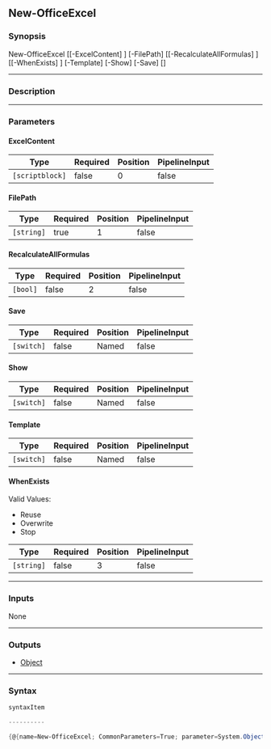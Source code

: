 New-OfficeExcel
---------------

### Synopsis

New-OfficeExcel [[-ExcelContent] <scriptblock>] [-FilePath] <string> [[-RecalculateAllFormulas] <bool>] [[-WhenExists] <string>] [-Template] [-Show] [-Save] [<CommonParameters>]

---

### Description

---

### Parameters
#### **ExcelContent**

|Type           |Required|Position|PipelineInput|
|---------------|--------|--------|-------------|
|`[scriptblock]`|false   |0       |false        |

#### **FilePath**

|Type      |Required|Position|PipelineInput|
|----------|--------|--------|-------------|
|`[string]`|true    |1       |false        |

#### **RecalculateAllFormulas**

|Type    |Required|Position|PipelineInput|
|--------|--------|--------|-------------|
|`[bool]`|false   |2       |false        |

#### **Save**

|Type      |Required|Position|PipelineInput|
|----------|--------|--------|-------------|
|`[switch]`|false   |Named   |false        |

#### **Show**

|Type      |Required|Position|PipelineInput|
|----------|--------|--------|-------------|
|`[switch]`|false   |Named   |false        |

#### **Template**

|Type      |Required|Position|PipelineInput|
|----------|--------|--------|-------------|
|`[switch]`|false   |Named   |false        |

#### **WhenExists**

Valid Values:

* Reuse
* Overwrite
* Stop

|Type      |Required|Position|PipelineInput|
|----------|--------|--------|-------------|
|`[string]`|false   |3       |false        |

---

### Inputs
None

---

### Outputs
* [Object](https://learn.microsoft.com/en-us/dotnet/api/System.Object)

---

### Syntax
```PowerShell
syntaxItem
```
```PowerShell
----------
```
```PowerShell
{@{name=New-OfficeExcel; CommonParameters=True; parameter=System.Object[]}}
```

